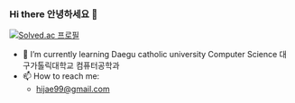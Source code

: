 ### Hi there 안녕하세요 👋
<!--
**hijae/hijae** is a ✨ _special_ ✨ repository because its `README.md` (this file) appears on your GitHub profile.

Here are some ideas to get you started:

- 🔭 I’m currently working on ...
- 🌱 I’m currently learning ...
- 👯 I’m looking to collaborate on ...
- 🤔 I’m looking for help with ...
- 💬 Ask me about ...
- 📫 How to reach me: ...
- 😄 Pronouns: ...
- ⚡ Fun fact: ...
-->
[![Solved.ac 프로필](http://mazassumnida.wtf/api/v2/generate_badge?boj=hijae)](https://solved.ac/hijae)
- 🌱 I’m currently learning Daegu catholic university Computer Science 대구가톨릭대학교 컴퓨터공학과 
- 📫 How to reach me:
  + hijae99@gmail.com
